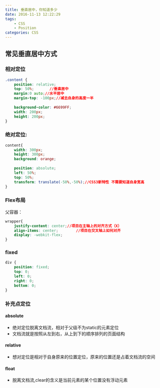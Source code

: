 ```yaml
---
title: 垂直居中，你知道多少
date: 2016-11-13 12:22:29
tags: 
	- CSS
	- Position
categories: CSS
---
```

## 常见垂直居中方式

### 相对定位

```css 
.content {
	position: relative;
	top: 50%;		//垂直居中
	margin:0 auto;//水平居中
	margin-top: -100px;//减去自身的高度一半
	
	background-color: #6699FF;
	width: 200px;
	height: 200px;
}  
```
<!--more-->
### 绝对定位:  
```css
content{
	width: 300px;
	height: 300px;
	background: orange;
	
	position: absolute;
	left: 50%;
	top: 50%;
	transform: translate(-50%,-50%);//CSS3新特性 不需要知道自身宽高
}
```
### Flex布局

父容器：
```css
wrapper{
	justify-content: center;//项目在主轴上的对齐方式（X）
	align-items: center;		//项目在交叉轴上如何对齐
	display: -webkit-flex;
}
```

### fixed
```css
div {
	position: fixed;
	top: 0;
	left: 0;
	right: 0;
	bottom: 0;
}
```

### 补充点定位

#### absolute
- 绝对定位脱离文档流，相对于父级不为static的元素定位
- 文档流就是按照从左到右，从上到下的顺序排列的页面结构

#### relative
- 想对定位是相对于自身原来的位置定位，原来的位置还是占着文档流的空间

#### float
- 脱离文档流,clear的含义是当前元素的某个位置没有浮动元素